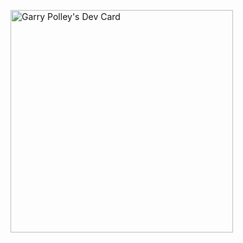 <a href="https://app.daily.dev/garrypolley"><img src="https://api.daily.dev/devcards/v2/ZpuK3g5Vnn2x9gJJObtRb.png?type=default&r=fg3" width="356" alt="Garry Polley's Dev Card"/></a>
